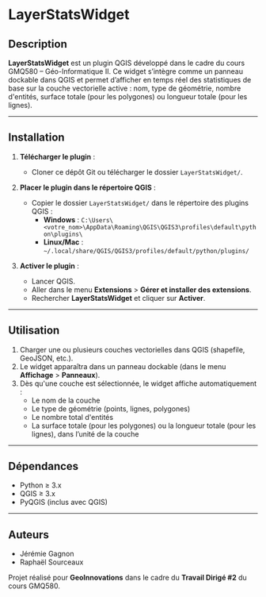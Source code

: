 # LayerStatsWidget

## Description

**LayerStatsWidget** est un plugin QGIS développé dans le cadre du cours GMQ580 – Géo-Informatique II. Ce widget s’intègre comme un panneau dockable dans QGIS et permet d’afficher en temps réel des statistiques de base sur la couche vectorielle active : nom, type de géométrie, nombre d'entités, surface totale (pour les polygones) ou longueur totale (pour les lignes).

---

## Installation

1. **Télécharger le plugin** :
   - Cloner ce dépôt Git ou télécharger le dossier `LayerStatsWidget/`.

2. **Placer le plugin dans le répertoire QGIS** :
   - Copier le dossier `LayerStatsWidget/` dans le répertoire des plugins QGIS :
     - **Windows** : `C:\Users\<votre_nom>\AppData\Roaming\QGIS\QGIS3\profiles\default\python\plugins\`
     - **Linux/Mac** : `~/.local/share/QGIS/QGIS3/profiles/default/python/plugins/`

3. **Activer le plugin** :
   - Lancer QGIS.
   - Aller dans le menu **Extensions** > **Gérer et installer des extensions**.
   - Rechercher **LayerStatsWidget** et cliquer sur **Activer**.

---

## Utilisation

1. Charger une ou plusieurs couches vectorielles dans QGIS (shapefile, GeoJSON, etc.).
2. Le widget apparaîtra dans un panneau dockable (dans le menu **Affichage** > **Panneaux**).
3. Dès qu'une couche est sélectionnée, le widget affiche automatiquement :
   - Le nom de la couche
   - Le type de géométrie (points, lignes, polygones)
   - Le nombre total d'entités
   - La surface totale (pour les polygones) ou la longueur totale (pour les lignes), dans l’unité de la couche

---

## Dépendances

- Python ≥ 3.x
- QGIS ≥ 3.x
- PyQGIS (inclus avec QGIS)

---

## Auteurs

- Jérémie Gagnon
- Raphaël Sourceaux

Projet réalisé pour **GeoInnovations** dans le cadre du **Travail Dirigé #2** du cours GMQ580.